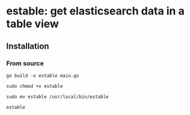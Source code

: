# estable: get elasticsearch data in a table view


## Installation

### From source
```
go build -o estable main.go 

sudo chmod +x estable

sudo mv estable /usr/local/bin/estable

estable
```
